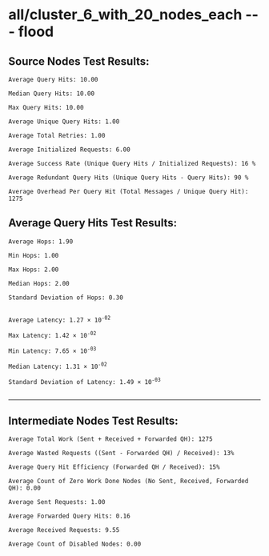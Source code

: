 # all/cluster_6_with_20_nodes_each --- flood
## Source Nodes Test Results:
	Average Query Hits: 10.00

	Median Query Hits: 10.00

	Max Query Hits: 10.00

	Average Unique Query Hits: 1.00

	Average Total Retries: 1.00

	Average Initialized Requests: 6.00

	Average Success Rate (Unique Query Hits / Initialized Requests): 16 %

	Average Redundant Query Hits (Unique Query Hits - Query Hits): 90 %

	Average Overhead Per Query Hit (Total Messages / Unique Query Hit): 1275



## Average Query Hits Test Results:
<pre><code>Average Hops: 1.90

Min Hops: 1.00

Max Hops: 2.00

Median Hops: 2.00

Standard Deviation of Hops: 0.30


Average Latency: 1.27 × 10<sup>-02</sup>

Max Latency: 1.42 × 10<sup>-02</sup>

Min Latency: 7.65 × 10<sup>-03</sup>

Median Latency: 1.31 × 10<sup>-02</sup>

Standard Deviation of Latency: 1.49 × 10<sup>-03</sup>

</code></pre>

---------------------------------------------
## Intermediate Nodes Test Results:

	Average Total Work (Sent + Received + Forwarded QH): 1275

	Average Wasted Requests ((Sent - Forwarded QH) / Received): 13%

	Average Query Hit Efficiency (Forwarded QH / Received): 15%

	Average Count of Zero Work Done Nodes (No Sent, Received, Forwarded QH): 0.00

	Average Sent Requests: 1.00

	Average Forwarded Query Hits: 0.16

	Average Received Requests: 9.55

	Average Count of Disabled Nodes: 0.00

